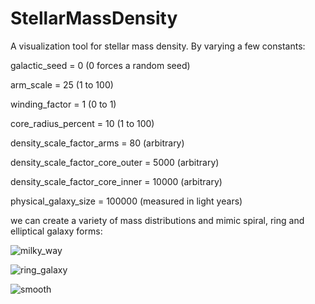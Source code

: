# StellarMassDensity
A visualization tool for stellar mass density.  By varying a few constants:
 
galactic_seed = 0
(0 forces a random seed)

arm_scale = 25
(1 to 100)

winding_factor = 1
(0 to 1)

core_radius_percent = 10
(1 to 100)

density_scale_factor_arms = 80
(arbitrary)

density_scale_factor_core_outer = 5000
(arbitrary)

density_scale_factor_core_inner = 10000
(arbitrary)

physical_galaxy_size = 100000
(measured in light years)

we can create a variety of mass distributions and mimic spiral, ring and elliptical galaxy forms:

![milky_way](https://user-images.githubusercontent.com/74695555/107888552-28afef80-6eca-11eb-881e-7ffa0f9b5b0c.png)

![ring_galaxy](https://user-images.githubusercontent.com/74695555/107888554-2b124980-6eca-11eb-84e0-c3c4e686a49a.png)

![smooth](https://user-images.githubusercontent.com/74695555/107888555-2c437680-6eca-11eb-8b6e-1ebb5e45929a.png)
